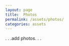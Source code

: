 ```yaml
---
layout: page
title:  Photos
permalink: /assets/photos/
categories: assets
---
```


. . .add photos. . . 
